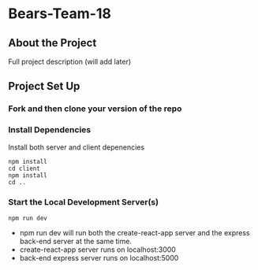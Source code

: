 # Bears-Team-18

## About the Project

Full project description (will add later)

## Project Set Up

### Fork and then clone your version of the repo

### Install Dependencies

Install both server and client depenencies

    npm install
    cd client
    npm install
    cd ..

### Start the Local Development Server(s)

    npm run dev

- npm run dev will run both the create-react-app server and the express back-end server at the same time.
- create-react-app server runs on localhost:3000
- back-end express server runs on localhost:5000

